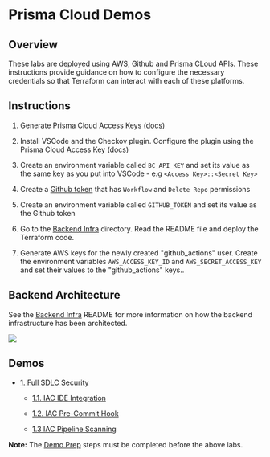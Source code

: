 # Prisma Cloud Demos
## Overview

These labs are deployed using AWS, Github and Prisma CLoud APIs. These instructions provide guidance on how to configure the necessary credentials so that Terraform can interact with each of these platforms.

## Instructions

1. Generate Prisma Cloud Access Keys [(docs)](https://docs.prismacloud.io/en/classic/appsec-admin-guide/get-started/generate-access-keys)

2. Install VSCode and the Checkov plugin. Configure the plugin using the Prisma Cloud Access Key [(docs)](https://docs.prismacloud.io/en/classic/appsec-admin-guide/get-started/connect-your-repositories/integrate-ide/connect-vscode)

3. Create an environment variable called `BC_API_KEY` and set its value as the same key as you put into VSCode - e.g `<Access Key>::<Secret Key>`

4. Create a [Github token](https://github.com/settings/tokens) that has `Workflow` and `Delete Repo` permissions

5. Create an environment variable called `GITHUB_TOKEN` and set its value as the Github token

6. Go to the  [Backend Infra](Demos/0._Backend_Infra) directory. Read the README file and deploy the Terraform code.

7. Generate AWS keys for the newly created "github_actions" user. Create the environment variables `AWS_ACCESS_KEY_ID` and `AWS_SECRET_ACCESS_KEY` and set their values to the "github_actions" keys..

## Backend Architecture

See the  [Backend Infra](Demos/0._Backend_Infra) README for more information on how the backend infrastructure has been architected.

![](Images/BackendInfra.png)

## Demos

* [1. Full SDLC Security](Demos/1._Full_SDLC_Security)

    * [1.1. IAC IDE Integration](Demos/1._Full_SDLC_Security/1.1._IAC_IDE_Integration/)

    * [1.2. IAC Pre-Commit Hook](Demos/1._Full_SDLC_Security/1.2._IAC_Pre-Commit_Hook/)

    * [1.3 IAC Pipeline Scanning](Demos/1._Full_SDLC_Security/1.3._IAC_Pipeline_Scanning/)

**Note:** The [Demo Prep](Demos/0._Backend_Infra/##demo-prep) steps must be completed before the above labs.